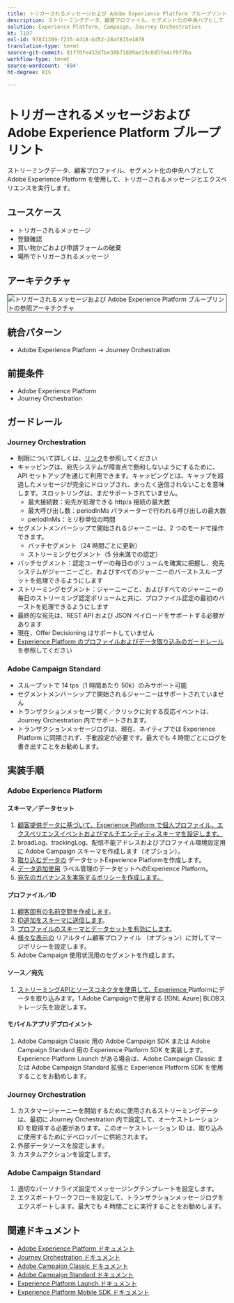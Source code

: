 ```yaml
---
title: トリガーされるメッセージおよび Adobe Experience Platform ブループリント
description: ストリーミングデータ、顧客プロファイル、セグメント化の中央ハブとして Adobe Experience Platform を使用して、トリガーされるメッセージとエクスペリエンスを実行します。
solution: Experience Platform, Campaign, Journey Orchestration
kt: 7197
exl-id: 97831309-f235-4418-bd52-28af815e1878
translation-type: tm+mt
source-git-commit: 01f70fe432d7be38b71889ae19c0d5fe4cf0f78a
workflow-type: tm+mt
source-wordcount: '694'
ht-degree: 81%

---
```


# トリガーされるメッセージおよび Adobe Experience Platform ブループリント

ストリーミングデータ、顧客プロファイル、セグメント化の中央ハブとして Adobe Experience Platform を使用して、トリガーされるメッセージとエクスペリエンスを実行します。

## ユースケース

* トリガーされるメッセージ
* 登録確認
* 買い物かごおよび申請フォームの破棄
* 場所でトリガーされるメッセージ

## アーキテクチャ

<img src="assets/triggered.svg" alt="トリガーされるメッセージおよび Adobe Experience Platform ブループリントの参照アーキテクチャ" style="border:1px solid #4a4a4a" />

## 統合パターン

* Adobe Experience Platform → Journey Orchestration

## 前提条件

* Adobe Experience Platform
* Journey Orchestration

## ガードレール

### Journey Orchestration

* 制限について詳しくは、[リンク](https://experienceleague.adobe.com/docs/journeys/using/starting-with-journeys/limitations.html?lang=ja#starting-with-journeys)を参照してください
* キャッピングは、宛先システムが障害点で飽和しないようにするために、API セットアップを通じて利用できます。キャッピングとは、キャップを超過したメッセージが完全にドロップされ、まったく送信されないことを意味します。スロットリングは、まだサポートされていません。
   * 最大接続数：宛先が処理できる http/s 接続の最大数
   * 最大呼び出し数：periodInMs パラメーターで行われる呼び出しの最大数
   * periodInMs：ミリ秒単位の時間
* セグメントメンバーシップで開始されるジャーニーは、2 つのモードで操作できます。
   * バッチセグメント（24 時間ごとに更新）
   * ストリーミングセグメント（5 分未満での認定）
* バッチセグメント：認定ユーザーの毎日のボリュームを確実に把握し、宛先システムがジャーニーごと、およびすべてのジャーニーのバーストスループットを処理できるようにします
* ストリーミングセグメント：ジャーニーごと、およびすべてのジャーニーの毎日のストリーミング認定ボリュームと共に、プロファイル認定の最初のバーストを処理できるようにします
* 最終的な宛先は、REST API および JSON ペイロードをサポートする必要があります
* 現在、Offer Decisioning はサポートしていません
* [Experience Platform のプロファイルおよびデータ取り込みのガードレール](https://experienceleague.adobe.com/docs/experience-platform/profile/guardrails.html?lang=ja)を参照してください

### Adobe Campaign Standard

* スループットで 14 tps（1 時間あたり 50k）のみサポート可能
* セグメントメンバーシップで開始されるジャーニーはサポートされていません
* トランザクションメッセージ開く／クリックに対する反応イベントは、Journey Orchestration 内でサポートされます。
* トランザクションメッセージログは、現在、ネイティブでは Experience Platform に同期されず、手動設定が必要です。最大でも 4 時間ごとにログを書き出すことをお勧めします。


## 実装手順

### Adobe Experience Platform

#### スキーマ／データセット

1. [顧客提供データに基づいて、Experience Platform で個人プロファイル、エクスペリエンスイベントおよびマルチエンティティスキーマを設定します。](https://experienceleague.adobe.com/docs/platform-learn/tutorials/schemas/create-a-schema.html)
1. broadLog、trackingLog、配信不能アドレスおよびプロファイル環境設定用に Adobe Campaign スキーマを作成します（オプション）。
1. [取り込むデータの](https://experienceleague.adobe.com/docs/platform-learn/tutorials/data-ingestion/create-datasets-and-ingest-data.html) データセットExperience Platformを作成します。
1. [データ追加使用](https://experienceleague.adobe.com/docs/platform-learn/tutorials/data-governance/classify-data-using-governance-labels.html) ラベル管理のデータセットへのExperience Platform。
1. [宛先のガバナンスを実施するポリシーを作成します。](https://experienceleague.adobe.com/docs/platform-learn/tutorials/data-governance/create-data-usage-policies.html)

#### プロファイル／ID

1. [顧客固有の名前空間を作成します](https://experienceleague.adobe.com/docs/platform-learn/tutorials/identities/label-ingest-and-verify-identity-data.html)。
1. [ID追加をスキーマに送信します](https://experienceleague.adobe.com/docs/platform-learn/tutorials/identities/label-ingest-and-verify-identity-data.html)。
1. [プロファイルのスキーマとデータセットを有効にします](https://experienceleague.adobe.com/docs/platform-learn/tutorials/profiles/bring-data-into-the-real-time-customer-profile.html)。
1. [様々な表示の](https://experienceleague.adobe.com/docs/platform-learn/tutorials/profiles/create-merge-policies.html) リアルタイム顧客プロファイル  （オプション）に対してマージポリシーを設定します。
1. Adobe Campaign 使用状況用のセグメントを作成します。

#### ソース／宛先

1. [ストリーミングAPIとソースコネクタを使用して、Experience ](https://experienceleague.adobe.com/?recommended=ExperiencePlatform-D-1-2020.1.dataingestion) Platformにデータを取り込みます。1.Adobe Campaignで使用する [!DNL Azure] BLOBストレージ先を設定します。

#### モバイルアプリデプロイメント

1. Adobe Campaign Classic 用の Adobe Campaign SDK または Adobe Campaign Standard 用の Experience Platform SDK を実装します。Experience Platform Launch がある場合は、Adobe Campaign Classic または Adobe Campaign Standard 拡張と Experience Platform SDK を使用することをお勧めします。


### Journey Orchestration

1. カスタマージャーニーを開始するために使用されるストリーミングデータは、最初に Journey Orchestration 内で設定して、オーケストレーション ID を取得する必要があります。このオーケストレーション ID は、取り込みに使用するためにデベロッパーに供給されます。
1. 外部データソースを設定します。
1. カスタムアクションを設定します。

### Adobe Campaign Standard

1. 適切なパーソナライズ設定でメッセージングテンプレートを設定します。
1. エクスポートワークフローを設定して、トランザクションメッセージログをエクスポートします。最大でも 4 時間ごとに実行することをお勧めします。


## 関連ドキュメント

* [Adobe Experience Platform ドキュメント](https://experienceleague.adobe.com/docs/experience-platform.html?lang=ja)
* [Journey Orchestration ドキュメント](https://experienceleague.adobe.com/docs/journey-orchestration.html?lang=ja)
* [Adobe Campaign Classic ドキュメント](https://experienceleague.adobe.com/docs/campaign-classic.html?lang=ja)
* [Adobe Campaign Standard ドキュメント](https://experienceleague.adobe.com/docs/campaign-standard.html?lang=ja)
* [Experience Platform Launch ドキュメント](https://experienceleague.adobe.com/docs/launch.html?lang=ja)
* [Experience Platform Mobile SDK ドキュメント](https://experienceleague.adobe.com/docs/mobile.html?lang=ja)
